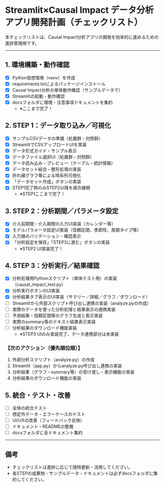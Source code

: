 # Streamlit×Causal Impact データ分析アプリ開発計画（チェックリスト）

本チェックリストは、Causal Impact分析アプリの開発を効率的に進めるための進捗管理用です。

---

## 1. 環境構築・動作確認
- [x] Python仮想環境（venv）を作成
- [x] requirements.txtによるパッケージインストール
- [x] Causal Impact分析の単体動作確認（サンプルデータで）
- [x] Streamlitの起動・動作確認
- [x] docsフォルダに環境・注意事項ドキュメントを集約
  - ※ここまで完了！

## 2. STEP 1：データ取り込み／可視化
- [x] サンプルCSVデータの準備（処置群・対照群）
- [x] StreamlitでCSVアップロードUIを実装
- [x] データ形式ガイド・サンプル表示
- [x] データファイル選択UI（処置群・対照群）
- [x] データ読み込み・プレビュー（テーブル・統計情報）
- [x] データセット結合・整形処理の実装
- [x] 折れ線グラフ等による時系列可視化
- [x] 「データセット作成」ボタンの実装
- [x] STEP1完了時のみSTEP2以降を順次展開
  - ※STEP1ここまで完了！

## 3. STEP 2：分析期間／パラメータ設定
- [x] 介入前期間・介入期間の入力UI実装（カレンダー等）
- [x] モデルパラメータ設定UI実装（信頼区間、季節性、周期タイプ等）
- [x] 入力値のバリデーション・確認表示
- [x] 「分析設定を保存」「STEP3に進む」ボタンの実装
  - ※STEP2 UI実装完了！

## 4. STEP 3：分析実行／結果確認
- [x] 分析処理用Pythonスクリプト（単体テスト用）の実装（causal_impact_test.py）
- [x] 分析実行ボタンのUI実装 
- [x] 分析結果タブ表示のUI実装（サマリー／詳細／グラフ／ダウンロード）
- [ ] Streamlitから外部スクリプト呼び出し連携の実装（analyze.pyの作成）
- [ ] 実際のデータを使った分析処理と結果表示の連携実装
- [ ] 予測結果・信頼区間等のグラフ生成と表示実装
- [ ] 実際のsummary等のテキスト結果表示実装
- [ ] 分析結果のダウンロード機能実装
  - ※STEP3 UIのみ実装完了、データ連携部分は未実装

### 【次のアクション（優先順位順）】
1. 外部分析スクリプト（analyze.py）の作成
2. Streamlit（app.py）からanalyze.py呼び出し連携の実装
3. 分析結果（グラフ・summary等）の受け渡し・表示機能の実装
4. 分析結果のダウンロード機能の実装

## 5. 統合・テスト・改善
- [ ] 全体の統合テスト
- [ ] 想定外データ・エラーケースのテスト
- [ ] UI/UXの改善（フィードバック反映）
- [ ] ドキュメント・READMEの整備
- [ ] docsフォルダに全ドキュメント集約

---

## 備考
- チェックリストは進捗に応じて随時更新・活用してください。
- 各STEPの成果物・サンプルデータ・ドキュメントは必ずdocsフォルダに集約してください。 